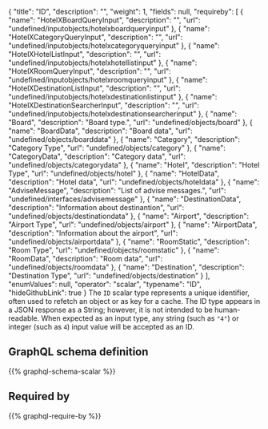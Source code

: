 {
  "title": "ID",
  "description": "",
  "weight": 1,
  "fields": null,
  "requireby": [
    {
      "name": "HotelXBoardQueryInput",
      "description": "",
      "url": "undefined/inputobjects/hotelxboardqueryinput"
    },
    {
      "name": "HotelXCategoryQueryInput",
      "description": "",
      "url": "undefined/inputobjects/hotelxcategoryqueryinput"
    },
    {
      "name": "HotelXHotelListInput",
      "description": "",
      "url": "undefined/inputobjects/hotelxhotellistinput"
    },
    {
      "name": "HotelXRoomQueryInput",
      "description": "",
      "url": "undefined/inputobjects/hotelxroomqueryinput"
    },
    {
      "name": "HotelXDestinationListInput",
      "description": "",
      "url": "undefined/inputobjects/hotelxdestinationlistinput"
    },
    {
      "name": "HotelXDestinationSearcherInput",
      "description": "",
      "url": "undefined/inputobjects/hotelxdestinationsearcherinput"
    },
    {
      "name": "Board",
      "description": "Board type.",
      "url": "undefined/objects/board"
    },
    {
      "name": "BoardData",
      "description": "Board data",
      "url": "undefined/objects/boarddata"
    },
    {
      "name": "Category",
      "description": "Category Type",
      "url": "undefined/objects/category"
    },
    {
      "name": "CategoryData",
      "description": "Category data",
      "url": "undefined/objects/categorydata"
    },
    {
      "name": "Hotel",
      "description": "Hotel Type",
      "url": "undefined/objects/hotel"
    },
    {
      "name": "HotelData",
      "description": "Hotel data",
      "url": "undefined/objects/hoteldata"
    },
    {
      "name": "AdviseMessage",
      "description": "List of advise messages.",
      "url": "undefined/interfaces/advisemessage"
    },
    {
      "name": "DestinationData",
      "description": "Information about destinantion",
      "url": "undefined/objects/destinationdata"
    },
    {
      "name": "Airport",
      "description": "Airport Type",
      "url": "undefined/objects/airport"
    },
    {
      "name": "AirportData",
      "description": "Information about the airport",
      "url": "undefined/objects/airportdata"
    },
    {
      "name": "RoomStatic",
      "description": "Room Type",
      "url": "undefined/objects/roomstatic"
    },
    {
      "name": "RoomData",
      "description": "Room data",
      "url": "undefined/objects/roomdata"
    },
    {
      "name": "Destination",
      "description": "Destination Type",
      "url": "undefined/objects/destination"
    }
  ],
  "enumValues": null,
  "operator": "scalar",
  "typename": "ID",
  "hideGithubLink": true
}
The `ID` scalar type represents a unique identifier, often used to refetch an object or as key for a cache. The ID type appears in a JSON response as a String; however, it is not intended to be human-readable. When expected as an input type, any string (such as `"4"`) or integer (such as `4`) input value will be accepted as an ID.
## GraphQL schema definition

{{% graphql-schema-scalar %}}

## Required by

{{% graphql-require-by %}}
